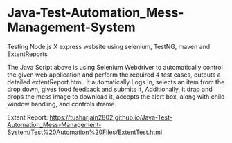 # Java-Test-Automation_Mess-Management-System
Testing Node.js X express website using selenium, TestNG, maven and ExtentReports

The Java Script above is using Selenium Webdriver to automatically control the given web application and perform the required 4 test cases, outputs a detailed extentReport.html. It automatically Logs In, selects an item from the drop down, gives food feedback and submits it, Additionally, it drap and drops the mess image to download it, accepts the alert box, along with child window handling, and controls iframe.

Extent Report: https://tusharjain2802.github.io/Java-Test-Automation_Mess-Management-System/Test%20Automation%20Files/ExtentTest.html
